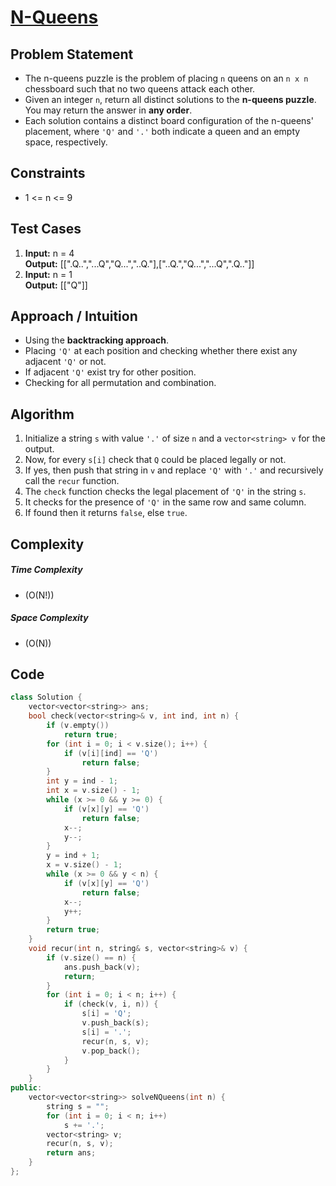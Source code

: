 # [N-Queens](https://leetcode.com/problems/n-queens/)

## Problem Statement
- The n-queens puzzle is the problem of placing `n` queens on an `n x n` chessboard such that no two queens attack each other.
- Given an integer `n`, return all distinct solutions to the **n-queens puzzle**. You may return the answer in **any order**.
- Each solution contains a distinct board configuration of the n-queens' placement, where `'Q'` and `'.'` both indicate a queen and an empty space, respectively.



## Constraints
- 1 <= n <= 9



## Test Cases
1. **Input:** n = 4 <br>
**Output:** \[[".Q..","...Q","Q...","..Q."],["..Q.","Q...","...Q",".Q.."]]
2. **Input:** n = 1<br>
**Output:** \[["Q"]]



## Approach / Intuition 
- Using the **backtracking approach**.
- Placing `'Q'` at each position and checking whether there exist any adjacent `'Q'` or not.
- If adjacent `'Q'` exist try for other position.
- Checking for all permutation and combination.



## Algorithm 
1. Initialize a string `s` with value `'.'` of size `n` and a `vector<string> v` for the output.
2. Now, for every `s[i]` check that `Q` could be placed legally or not.
3. If yes, then push that string in `v` and replace `'Q'` with `'.'` and recursively call the `recur` function.
4. The `check` function checks the legal placement of `'Q'` in the string `s`.
5. It checks for the presence of `'Q'` in the same row and same column.
6. If found then it returns `false`, else `true`.




## Complexity
##### Time Complexity
- \(O(N!)\)
##### Space Complexity
- \(O(N)\)




## Code
```cpp
class Solution {
    vector<vector<string>> ans;
    bool check(vector<string>& v, int ind, int n) {
        if (v.empty())
            return true;
        for (int i = 0; i < v.size(); i++) {
            if (v[i][ind] == 'Q')
                return false;
        }
        int y = ind - 1;
        int x = v.size() - 1;
        while (x >= 0 && y >= 0) {
            if (v[x][y] == 'Q')
                return false;
            x--;
            y--;
        }
        y = ind + 1;
        x = v.size() - 1;
        while (x >= 0 && y < n) {
            if (v[x][y] == 'Q')
                return false;
            x--;
            y++;
        }
        return true;
    }
    void recur(int n, string& s, vector<string>& v) {
        if (v.size() == n) {
            ans.push_back(v);
            return;
        }
        for (int i = 0; i < n; i++) {
            if (check(v, i, n)) {
                s[i] = 'Q';
                v.push_back(s);
                s[i] = '.';
                recur(n, s, v);
                v.pop_back();
            }
        }
    }
public:
    vector<vector<string>> solveNQueens(int n) {
        string s = "";
        for (int i = 0; i < n; i++)
            s += '.';
        vector<string> v;
        recur(n, s, v);
        return ans;
    }
};
```